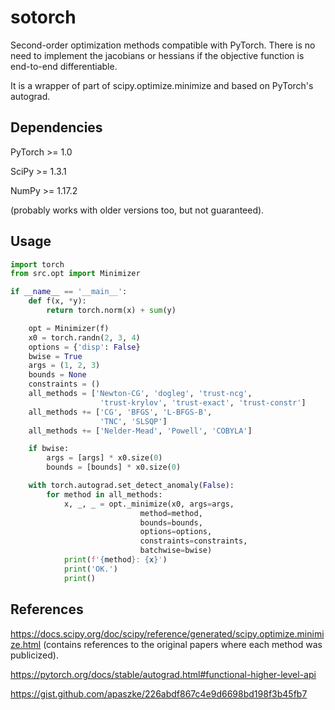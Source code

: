 # sotorch
Second-order optimization methods compatible with PyTorch. There is no need to implement the jacobians or hessians if the objective function is end-to-end differentiable.

It is a wrapper of part of scipy.optimize.minimize and based on PyTorch's autograd.

## Dependencies
PyTorch >= 1.0

SciPy >= 1.3.1

NumPy >= 1.17.2

(probably works with older versions too, but not guaranteed).

## Usage
```python
import torch
from src.opt import Minimizer

if __name__ == '__main__':
    def f(x, *y):
        return torch.norm(x) + sum(y)

    opt = Minimizer(f)
    x0 = torch.randn(2, 3, 4)
    options = {'disp': False}
    bwise = True
    args = (1, 2, 3)
    bounds = None
    constraints = ()
    all_methods = ['Newton-CG', 'dogleg', 'trust-ncg',
                    'trust-krylov', 'trust-exact', 'trust-constr']
    all_methods += ['CG', 'BFGS', 'L-BFGS-B',
                    'TNC', 'SLSQP']
    all_methods += ['Nelder-Mead', 'Powell', 'COBYLA']

    if bwise:
        args = [args] * x0.size(0)
        bounds = [bounds] * x0.size(0)

    with torch.autograd.set_detect_anomaly(False):
        for method in all_methods:
            x, _, _ = opt._minimize(x0, args=args,
                             method=method,
                             bounds=bounds,
                             options=options,
                             constraints=constraints,
                             batchwise=bwise)
            print(f'{method}: {x}')
            print('OK.')
            print()
```

## References
https://docs.scipy.org/doc/scipy/reference/generated/scipy.optimize.minimize.html (contains references to the original papers where each method was publicized).

https://pytorch.org/docs/stable/autograd.html#functional-higher-level-api

https://gist.github.com/apaszke/226abdf867c4e9d6698bd198f3b45fb7
